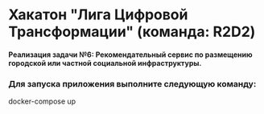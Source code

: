 # Хакатон "Лига Цифровой Трансформации" (команда: R2D2)

#### Реализация задачи №6: Рекомендательный сервис по размещению городской или частной социальной инфраструктуры.

### Для запуска приложения выполните следующую команду:

docker-compose up
